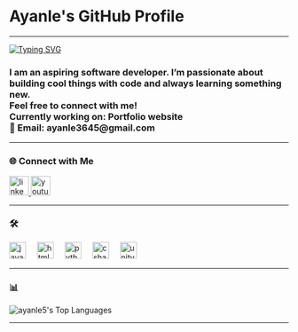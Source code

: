 <h1 align="left">Ayanle's GitHub Profile</h1>

---

<a href="https://git.io/typing-svg">
  <img src="https://readme-typing-svg.demolab.com?font=Fira+Code&pause=500&color=000000&background=FFFFFF&center=true&vCenter=true&multiline=true&random=true&width=435&height=75&lines=Hi%2C+I'm+Ayanle.+%F0%9F%91%8B;Welcome+to+my+github+profile!" alt="Typing SVG" />
</a>

<h3 align="left">
  I am an aspiring software developer. I’m passionate about building cool things with code and always learning something new.<br>
  Feel free to connect with me!<br>
  Currently working on: Portfolio website <br>
  📧 Email: ayanle3645@gmail.com</a>

</h3>

---

### 🌐 Connect with Me

<div align="left">
  <a href="https://www.linkedin.com/in/ayanle-ali-b08987265/" target="_blank">
    <img src="https://img.shields.io/static/v1?message=LinkedIn&logo=linkedin&label=&color=0077B5&logoColor=white&labelColor=&style=for-the-badge" height="35" alt="linkedin logo"  />
  </a>
  <a href="https://www.youtube.com/@Ayanle05" target="_blank">
    <img src="https://img.shields.io/static/v1?message=Youtube&logo=youtube&label=&color=FF0000&logoColor=white&labelColor=&style=for-the-badge" height="35" alt="youtube logo"  />
  </a>
</div>

---

### 🛠️ 

<div align="left">
  <img src="https://cdn.jsdelivr.net/gh/devicons/devicon/icons/javascript/javascript-original.svg" height="30" alt="javascript logo" />
  <img width="12" />
  <img src="https://cdn.jsdelivr.net/gh/devicons/devicon/icons/html5/html5-original.svg" height="30" alt="html5 logo" />
  <img width="12" />
  <img src="https://cdn.jsdelivr.net/gh/devicons/devicon/icons/python/python-original.svg" height="30" alt="python logo" />
  <img width="12" />
  <img src="https://cdn.jsdelivr.net/gh/devicons/devicon/icons/csharp/csharp-original.svg" height="30" alt="csharp logo" />
  <img width="12" />
  <img src="https://cdn.jsdelivr.net/gh/devicons/devicon/icons/unity/unity-original.svg" height="30" alt="unity logo" />
</div>

---

### 📊 

![ayanle5's Top Languages](https://github-readme-stats.vercel.app/api/top-langs/?username=ayanle5&theme=highcontrast&show_icons=true&hide_border=false&layout=compact)

---
